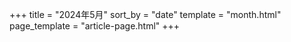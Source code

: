 +++
title = "2024年5月"
sort_by = "date"
template = "month.html"
page_template = "article-page.html"
+++
